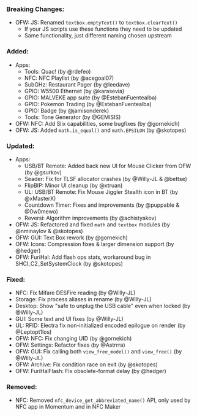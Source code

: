 ### Breaking Changes:
- OFW: JS: Renamed `textbox.emptyText()` to `textbox.clearText()`
  - If your JS scripts use these functions they need to be updated
  - Same functionality, just different naming chosen upstream

### Added:
- Apps:
  - Tools: Quac! (by @rdefeo)
  - NFC: NFC Playlist (by @acegoal07)
  - SubGHz: Restaurant Pager (by @leedave)
  - GPIO: W5500 Ethernet (by @karasevia)
  - GPIO: MALVEKE app suite (by @EstebanFuentealba)
  - GPIO: Pokemon Trading (by @EstebanFuentealba)
  - GPIO: Badge (by @jamisonderek)
  - Tools: Tone Generator (by @GEMISIS)
- OFW: NFC: Add Slix capabilities, some bugfixes (by @gornekich)
- OFW: JS: Added `math.is_equal()` and `math.EPSILON` (by @skotopes)

### Updated:
- Apps:
  - USB/BT Remote: Added back new UI for Mouse Clicker from OFW (by @gsurkov)
  - Seader: Fix for TLSF allocator crashes (by @Willy-JL & @bettse)
  - FlipBIP: Minor UI cleanup (by @xtruan)
  - UL: USB/BT Remote: Fix Mouse Jiggler Stealth icon in BT (by @xMasterX)
  - Countdown Timer: Fixes and improvements (by @puppable & @0w0mewo)
  - Reversi: Algorithm improvements (by @achistyakov)
- OFW: JS: Refactored and fixed `math` and `textbox` modules (by @nminaylov & @skotopes)
- OFW: GUI: Text Box rework (by @gornekich)
- OFW: Icons: Compression fixes & larger dimension support (by @hedger)
- OFW: FuriHal: Add flash ops stats, workaround bug in SHCI_C2_SetSystemClock (by @skotopes)

### Fixed:
- NFC: Fix Mifare DESFire reading (by @Willy-JL)
- Storage: Fix process aliases in rename (by @Willy-JL)
- Desktop: Show "safe to unplug the USB cable" even when locked (by @Willy-JL)
- GUI: Some text and UI fixes (by @Willy-JL)
- UL: RFID: Electra fix non-initialized encoded epilogue on render (by @Leptopt1los)
- OFW: NFC: Fix changing UID (by @gornekich)
- OFW: Settings: Refactor fixes (by @Astrrra)
- OFW: GUI: Fix calling both `view_free_model()` and `view_free()` (by @Willy-JL)
- OFW: Archive: Fix condition race on exit (by @skotopes)
- OFW: FuriHalFlash: Fix obsolete-format delay (by @hedger)

### Removed:
- NFC: Removed `nfc_device_get_abbreviated_name()` API, only used by NFC app in Momentum and in NFC Maker
